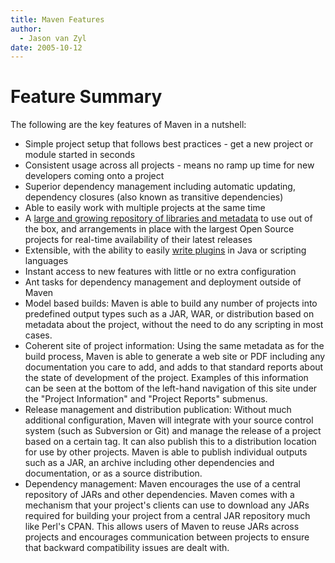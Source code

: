 ```yaml
---
title: Maven Features
author: 
  - Jason van Zyl
date: 2005-10-12
---
```


<!-- Licensed to the Apache Software Foundation (ASF) under one-->
<!-- or more contributor license agreements.  See the NOTICE file-->
<!-- distributed with this work for additional information-->
<!-- regarding copyright ownership.  The ASF licenses this file-->
<!-- to you under the Apache License, Version 2.0 (the-->
<!-- "License"); you may not use this file except in compliance-->
<!-- with the License.  You may obtain a copy of the License at-->
<!---->
<!--   http://www.apache.org/licenses/LICENSE-2.0-->
<!---->
<!-- Unless required by applicable law or agreed to in writing,-->
<!-- software distributed under the License is distributed on an-->
<!-- "AS IS" BASIS, WITHOUT WARRANTIES OR CONDITIONS OF ANY-->
<!-- KIND, either express or implied.  See the License for the-->
<!-- specific language governing permissions and limitations-->
<!-- under the License.-->

# Feature Summary

The following are the key features of Maven in a nutshell:

- Simple project setup that follows best practices \- get a new project or module started in seconds
- Consistent usage across all projects \- means no ramp up time for new developers coming onto a project
- Superior dependency management including automatic updating, dependency closures \(also known as transitive dependencies\)
- Able to easily work with multiple projects at the same time
- A [large and growing repository of libraries and metadata](/repository/) to use out of the box, and arrangements in place with the largest Open Source projects for real\-time availability of their latest releases
- Extensible, with the ability to easily [write plugins](/plugin\-developers/) in Java or scripting languages
- Instant access to new features with little or no extra configuration
- Ant tasks for dependency management and deployment outside of Maven
- Model based builds: Maven is able to build any number of projects into predefined output types such as a JAR, WAR, or distribution based on metadata about the project, without the need to do any scripting in most cases\.
- Coherent site of project information: Using the same metadata as for the build process, Maven is able to generate a web site or PDF including any documentation you care to add, and adds to that standard reports about the state of development of the project\. Examples of this information can be seen at the bottom of the left\-hand navigation of this site under the &quot;Project Information&quot; and &quot;Project Reports&quot; submenus\.
- Release management and distribution publication: Without much additional configuration, Maven will integrate with your source control system \(such as Subversion or Git\) and manage the release of a project based on a certain tag\. It can also publish this to a distribution location for use by other projects\. Maven is able to publish individual outputs such as a JAR, an archive including other dependencies and documentation, or as a source distribution\.
- Dependency management: Maven encourages the use of a central repository of JARs and other dependencies\. Maven comes with a mechanism that your project&apos;s clients can use to download any JARs required for building your project from a central JAR repository much like Perl&apos;s CPAN\. This allows users of Maven to reuse JARs across projects and encourages communication between projects to ensure that backward compatibility issues are dealt with\.
<!-- this needs to be greatly expanded and is too detailed here ... jvz-->
